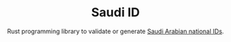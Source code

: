 <div align = center>

<h1>Saudi ID</h1>

Rust programming library to validate or generate [Saudi Arabian national IDs](https://en.wikipedia.org/wiki/Saudi_Arabian_identity_card).

</div>
